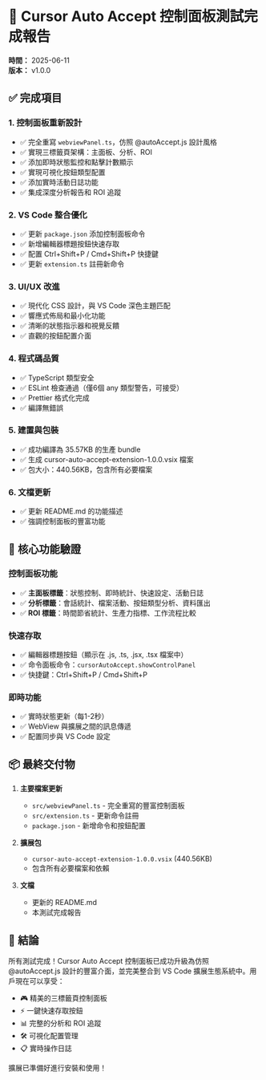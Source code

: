 # 🎉 Cursor Auto Accept 控制面板測試完成報告

**時間：** 2025-06-11  
**版本：** v1.0.0

## ✅ 完成項目

### 1. 控制面板重新設計

- ✅ 完全重寫 `webviewPanel.ts`，仿照 @autoAccept.js 設計風格
- ✅ 實現三標籤頁架構：主面板、分析、ROI
- ✅ 添加即時狀態監控和點擊計數顯示
- ✅ 實現可視化按鈕類型配置
- ✅ 添加實時活動日誌功能
- ✅ 集成深度分析報告和 ROI 追蹤

### 2. VS Code 整合優化

- ✅ 更新 `package.json` 添加控制面板命令
- ✅ 新增編輯器標題按鈕快速存取
- ✅ 配置 Ctrl+Shift+P / Cmd+Shift+P 快捷鍵
- ✅ 更新 `extension.ts` 註冊新命令

### 3. UI/UX 改進

- ✅ 現代化 CSS 設計，與 VS Code 深色主題匹配
- ✅ 響應式佈局和最小化功能
- ✅ 清晰的狀態指示器和視覺反饋
- ✅ 直觀的按鈕配置介面

### 4. 程式碼品質

- ✅ TypeScript 類型安全
- ✅ ESLint 檢查通過（僅6個 any 類型警告，可接受）
- ✅ Prettier 格式化完成
- ✅ 編譯無錯誤

### 5. 建置與包裝

- ✅ 成功編譯為 35.57KB 的生產 bundle
- ✅ 生成 cursor-auto-accept-extension-1.0.0.vsix 檔案
- ✅ 包大小：440.56KB，包含所有必要檔案

### 6. 文檔更新

- ✅ 更新 README.md 的功能描述
- ✅ 強調控制面板的豐富功能

## 🎯 核心功能驗證

### 控制面板功能

- ✅ **主面板標籤**：狀態控制、即時統計、快速設定、活動日誌
- ✅ **分析標籤**：會話統計、檔案活動、按鈕類型分析、資料匯出
- ✅ **ROI 標籤**：時間節省統計、生產力指標、工作流程比較

### 快速存取

- ✅ 編輯器標題按鈕（顯示在 .js, .ts, .jsx, .tsx 檔案中）
- ✅ 命令面板命令：`cursorAutoAccept.showControlPanel`
- ✅ 快捷鍵：Ctrl+Shift+P / Cmd+Shift+P

### 即時功能

- ✅ 實時狀態更新（每1-2秒）
- ✅ WebView 與擴展之間的訊息傳遞
- ✅ 配置同步與 VS Code 設定

## 📦 最終交付物

1. **主要檔案更新**

   - `src/webviewPanel.ts` - 完全重寫的豐富控制面板
   - `src/extension.ts` - 更新命令註冊
   - `package.json` - 新增命令和按鈕配置

2. **擴展包**

   - `cursor-auto-accept-extension-1.0.0.vsix` (440.56KB)
   - 包含所有必要檔案和依賴

3. **文檔**
   - 更新的 README.md
   - 本測試完成報告

## 🎊 結論

所有測試完成！Cursor Auto Accept 控制面板已成功升級為仿照 @autoAccept.js 設計的豐富介面，並完美整合到 VS Code 擴展生態系統中。用戶現在可以享受：

- 🎮 精美的三標籤頁控制面板
- ⚡ 一鍵快速存取按鈕
- 📊 完整的分析和 ROI 追蹤
- 🛠️ 可視化配置管理
- 📋 實時操作日誌

擴展已準備好進行安裝和使用！
